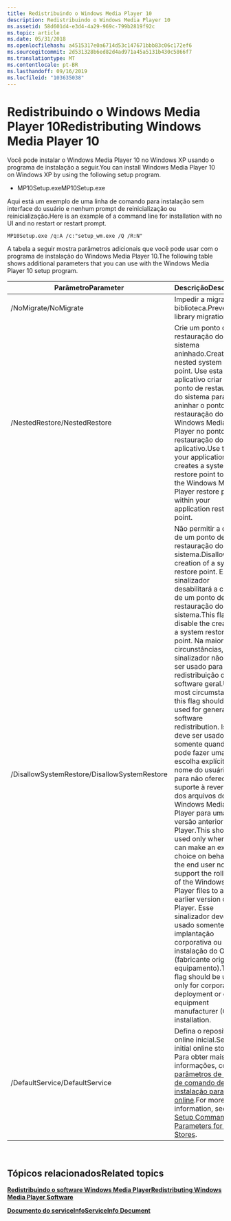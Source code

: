 ```yaml
---
title: Redistribuindo o Windows Media Player 10
description: Redistribuindo o Windows Media Player 10
ms.assetid: 58d601d4-e3d4-4a29-969c-799b2819f92c
ms.topic: article
ms.date: 05/31/2018
ms.openlocfilehash: a4515317e0a6714d53c147671bbb83c06c172ef6
ms.sourcegitcommit: 2d531328b6ed82d4ad971a45a5131b430c5866f7
ms.translationtype: MT
ms.contentlocale: pt-BR
ms.lasthandoff: 09/16/2019
ms.locfileid: "103635038"
---
```

# <a name="redistributing-windows-media-player-10"></a><span data-ttu-id="606f9-103">Redistribuindo o Windows Media Player 10</span><span class="sxs-lookup"><span data-stu-id="606f9-103">Redistributing Windows Media Player 10</span></span>

<span data-ttu-id="606f9-104">Você pode instalar o Windows Media Player 10 no Windows XP usando o programa de instalação a seguir.</span><span class="sxs-lookup"><span data-stu-id="606f9-104">You can install Windows Media Player 10 on Windows XP by using the following setup program.</span></span>

-   <span data-ttu-id="606f9-105">MP10Setup.exe</span><span class="sxs-lookup"><span data-stu-id="606f9-105">MP10Setup.exe</span></span>

<span data-ttu-id="606f9-106">Aqui está um exemplo de uma linha de comando para instalação sem interface do usuário e nenhum prompt de reinicialização ou reinicialização.</span><span class="sxs-lookup"><span data-stu-id="606f9-106">Here is an example of a command line for installation with no UI and no restart or restart prompt.</span></span>


```
MP10Setup.exe /q:A /c:"setup_wm.exe /Q /R:N"
```



<span data-ttu-id="606f9-107">A tabela a seguir mostra parâmetros adicionais que você pode usar com o programa de instalação do Windows Media Player 10.</span><span class="sxs-lookup"><span data-stu-id="606f9-107">The following table shows additional parameters that you can use with the Windows Media Player 10 setup program.</span></span>



| <span data-ttu-id="606f9-108">Parâmetro</span><span class="sxs-lookup"><span data-stu-id="606f9-108">Parameter</span></span>              | <span data-ttu-id="606f9-109">Descrição</span><span class="sxs-lookup"><span data-stu-id="606f9-109">Description</span></span>                                                                                                                                                                                                                                                                                                                                                                                                                                                                                                         |
|------------------------|---------------------------------------------------------------------------------------------------------------------------------------------------------------------------------------------------------------------------------------------------------------------------------------------------------------------------------------------------------------------------------------------------------------------------------------------------------------------------------------------------------------------|
| <span data-ttu-id="606f9-110">/NoMigrate</span><span class="sxs-lookup"><span data-stu-id="606f9-110">/NoMigrate</span></span>             | <span data-ttu-id="606f9-111">Impedir a migração da biblioteca.</span><span class="sxs-lookup"><span data-stu-id="606f9-111">Prevent library migration.</span></span>                                                                                                                                                                                                                                                                                                                                                                                                                                                                                          |
| <span data-ttu-id="606f9-112">/NestedRestore</span><span class="sxs-lookup"><span data-stu-id="606f9-112">/NestedRestore</span></span>         | <span data-ttu-id="606f9-113">Crie um ponto de restauração do sistema aninhado.</span><span class="sxs-lookup"><span data-stu-id="606f9-113">Create a nested system restore point.</span></span> <span data-ttu-id="606f9-114">Use esta se o aplicativo criar um ponto de restauração do sistema para aninhar o ponto de restauração do Windows Media Player no ponto de restauração do aplicativo.</span><span class="sxs-lookup"><span data-stu-id="606f9-114">Use this if your application creates a system restore point to nest the Windows Media Player restore point within your application restore point.</span></span>                                                                                                                                                                                                                                                                                                                             |
| <span data-ttu-id="606f9-115">/DisallowSystemRestore</span><span class="sxs-lookup"><span data-stu-id="606f9-115">/DisallowSystemRestore</span></span> | <span data-ttu-id="606f9-116">Não permitir a criação de um ponto de restauração do sistema.</span><span class="sxs-lookup"><span data-stu-id="606f9-116">Disallow the creation of a system restore point.</span></span> <span data-ttu-id="606f9-117">Esse sinalizador desabilitará a criação de um ponto de restauração do sistema.</span><span class="sxs-lookup"><span data-stu-id="606f9-117">This flag will disable the creation of a system restore point.</span></span> <span data-ttu-id="606f9-118">Na maioria das circunstâncias, esse sinalizador não deve ser usado para a redistribuição de software geral.</span><span class="sxs-lookup"><span data-stu-id="606f9-118">Under most circumstances this flag should not be used for general software redistribution.</span></span> <span data-ttu-id="606f9-119">Isso deve ser usado somente quando você pode fazer uma escolha explícita em nome do usuário final para não oferecer suporte à reversão dos arquivos do Windows Media Player para uma versão anterior do Player.</span><span class="sxs-lookup"><span data-stu-id="606f9-119">This should be used only when you can make an explicit choice on behalf of the end user not to support the rollback of the Windows Media Player files to an earlier version of the Player.</span></span> <span data-ttu-id="606f9-120">Esse sinalizador deve ser usado somente para a implantação corporativa ou para a instalação do OEM (fabricante original do equipamento).</span><span class="sxs-lookup"><span data-stu-id="606f9-120">This flag should be used only for corporate deployment or original equipment manufacturer (OEM) installation.</span></span> |
| <span data-ttu-id="606f9-121">/DefaultService</span><span class="sxs-lookup"><span data-stu-id="606f9-121">/DefaultService</span></span>        | <span data-ttu-id="606f9-122">Defina o repositório online inicial.</span><span class="sxs-lookup"><span data-stu-id="606f9-122">Set the initial online store.</span></span> <span data-ttu-id="606f9-123">Para obter mais informações, consulte [parâmetros de linha de comando de instalação para lojas online](setup-command-line-parameters-for-online-stores.md).</span><span class="sxs-lookup"><span data-stu-id="606f9-123">For more information, see [Setup Command-line Parameters for Online Stores](setup-command-line-parameters-for-online-stores.md).</span></span>                                                                                                                                                                                                                                                                                                                                                     |



 

## <a name="related-topics"></a><span data-ttu-id="606f9-124">Tópicos relacionados</span><span class="sxs-lookup"><span data-stu-id="606f9-124">Related topics</span></span>

<dl> <dt>

[<span data-ttu-id="606f9-125">**Redistribuindo o software Windows Media Player**</span><span class="sxs-lookup"><span data-stu-id="606f9-125">**Redistributing Windows Media Player Software**</span></span>](redistributing-windows-media-player-software.md)
</dt> <dt>

[<span data-ttu-id="606f9-126">**Documento do serviceInfo**</span><span class="sxs-lookup"><span data-stu-id="606f9-126">**ServiceInfo Document**</span></span>](serviceinfo-document.md)
</dt> </dl>

 

 




